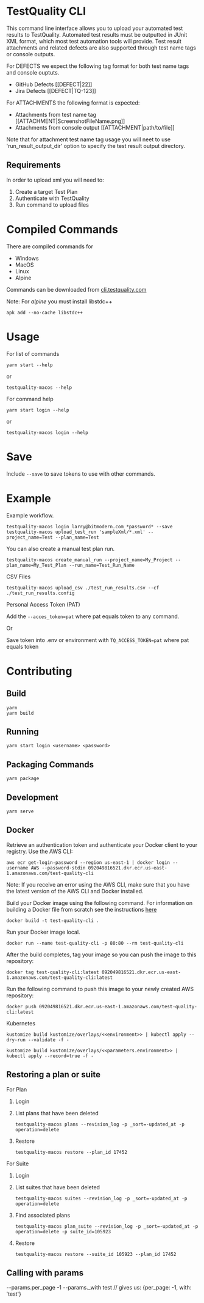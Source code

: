 # TestQuality CLI

This command line interface allows you to upload your automated test results to TestQuality. Automated test results must be outputted in JUnit XML format, which most test automation tools will provide. Test result attachments and related defects are also supported through test name tags or console outputs.

For DEFECTS we expect the following tag format for both test name tags and console ouptuts.
 - GitHub Defects [[DEFECT|22]]
 - Jira Defects [[DEFECT|TQ-123]]

 For ATTACHMENTS the following format is expected:
 - Attachments from test name tag [[ATTACHMENT|ScreenshotFileName.png]]
 - Attachments from console output [[ATTACHMENT|path/to/file]]

 Note that for attachment test name tag usage you will neet to use 'run_result_output_dir' option to specify the test result output directory.

## Requirements

In order to upload xml you will need to:
1. Create a target Test Plan
2. Authenticate with TestQuality
3. Run command to upload files

# Compiled Commands

There are compiled commands for 
* Windows
* MacOS
* Linux
* Alpine

Commands can be downloaded from [cli.testquality.com](http://cli.testquality.com)

Note: For *alpine* you must install libstdc++

    apk add --no-cache libstdc++

# Usage

For list of commands

    yarn start --help
   
or

    testquality-macos --help
    
For command help

    yarn start login --help

or

    testquality-macos login --help
 
# Save

Include ```--save``` to save tokens to use with other commands.

# Example

Example workflow.

    testquality-macos login larry@bitmodern.com *password* --save
    testquality-macos upload_test_run 'sampleXml/*.xml' --project_name=Test --plan_name=Test

You can also create a manual test plan run.

    testquality-macos create_manual_run --project_name=My_Project --plan_name=My_Test_Plan --run_name=Test_Run_Name

CSV Files

    testquality-macos upload_csv ./test_run_results.csv --cf ./test_run_results.config

Personal Access Token (PAT)

Add the ```--acces_token=pat``` where pat equals token to any command.

Or

Save token into .env or environment with ```TQ_ACCESS_TOKEN=pat``` where pat equals token 

# Contributing

## Build

    yarn
    yarn build

## Running
    yarn start login <username> <password>

## Packaging Commands
    yarn package

## Development
    yarn serve

## Docker

Retrieve an authentication token and authenticate your Docker client to your registry.
Use the AWS CLI:

    aws ecr get-login-password --region us-east-1 | docker login --username AWS --password-stdin 092049816521.dkr.ecr.us-east-1.amazonaws.com/test-quality-cli

Note: If you receive an error using the AWS CLI, make sure that you have the latest version of the AWS CLI and Docker installed.

Build your Docker image using the following command. For information on building a Docker file from scratch see the instructions [here](http://docs.aws.amazon.com/AmazonECS/latest/developerguide/docker-basics.html) 
    
    docker build -t test-quality-cli .
    
Run your Docker image local.

    docker run --name test-quality-cli -p 80:80 --rm test-quality-cli

After the build completes, tag your image so you can push the image to this repository:
    
    docker tag test-quality-cli:latest 092049816521.dkr.ecr.us-east-1.amazonaws.com/test-quality-cli:latest

Run the following command to push this image to your newly created AWS repository:
    
    docker push 092049816521.dkr.ecr.us-east-1.amazonaws.com/test-quality-cli:latest
    
Kubernetes

    kustomize build kustomize/overlays/<<environment>> | kubectl apply --dry-run --validate -f -
    
    kustomize build kustomize/overlays/<<parameters.environment>> | kubectl apply --record=true -f -

## Restoring a plan or suite

For Plan
1. Login
2. List plans that have been deleted
   
       testquality-macos plans --revision_log -p _sort=-updated_at -p operation=delete

3. Restore

       testquality-macos restore --plan_id 17452

For Suite
1. Login
2. List suites that have been deleted

       testquality-macos suites --revision_log -p _sort=-updated_at -p operation=delete

3. Find associated plans

       testquality-macos plan_suite --revision_log -p _sort=-updated_at -p operation=delete -p suite_id=105923

4. Restore 

       testquality-macos restore --suite_id 105923 --plan_id 17452

  

## Calling with params

 --params.per_page -1 --params._with test
// gives us: {per_page: -1, with: 'test'}
